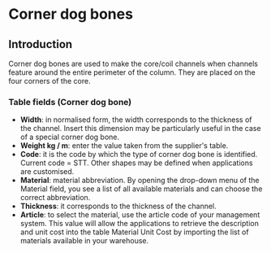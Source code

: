 # Corner dog bones

## Introduction
Corner dog bones are used to make the core/coil channels when channels feature around the entire perimeter of the column. They are placed on the four corners of the core.

### Table fields (Corner dog bone)

- **Width**: in normalised form, the width corresponds to the thickness of the channel. Insert this dimension may be particularly useful in the case of a special corner dog bone.
- **Weight kg / m**: enter the value taken from the supplier's table.
- **Code**: it is the code by which the type of corner dog bone is identified. Current code = STT.
Other shapes may be defined when applications are customised.
- **Material**: material abbreviation. By opening the drop-down menu of the Material field, you see a list of all available materials and can choose the correct abbreviation.
- **Thickness**: it corresponds to the thickness of the channel.
- **Article**: to select the material, use the article code of your management system. This value will allow the applications to retrieve the description and unit cost into the table Material Unit Cost by importing the list of materials available in your warehouse.
